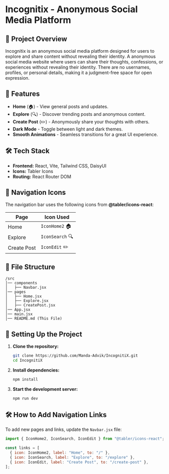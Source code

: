 # Incognitix - Anonymous Social Media Platform

## 📌 Project Overview
Incognitix is an anonymous social media platform designed for users to explore and share content without revealing their identity.
A anonymous social media website where users can share their thoughts, confessions, or experiences without revealing their identity. There are no usernames, profiles, or personal details, making it a judgment-free space for open expression.

## 🚀 Features
- **Home** (🏠) - View general posts and updates.
- **Explore** (🔍) - Discover trending posts and anonymous content.
- **Create Post** (✏️) - Anonymously share your thoughts with others.
- **Dark Mode** - Toggle between light and dark themes.
- **Smooth Animations** - Seamless transitions for a great UI experience.

## 🛠️ Tech Stack
- **Frontend:** React, Vite, Tailwind CSS, DaisyUI
- **Icons:** Tabler Icons
- **Routing:** React Router DOM

## 🔗 Navigation Icons
The navigation bar uses the following icons from **@tabler/icons-react**:

| Page          | Icon Used             |
|--------------|----------------------|
| Home        | `IconHome2` 🏠 |
| Explore     | `IconSearch` 🔍 |
| Create Post | `IconEdit` ✏️ |

## 📂 File Structure
```
/src
│── components
│   ├── Navbar.jsx
│── pages
│   ├── Home.jsx
│   ├── Explore.jsx
│   ├── CreatePost.jsx
│── App.jsx
│── main.jsx
│── README.md (This File)
```

## 🔄 Setting Up the Project
1. **Clone the repository:**
   ```sh
   git clone https://github.com/Manda-Advik/IncognitiX.git
   cd IncognitiX
   ```
2. **Install dependencies:**
   ```sh
   npm install
   ```
3. **Start the development server:**
   ```sh
   npm run dev
   ```

## 🛠️ How to Add Navigation Links
To add new pages and links, update the `Navbar.jsx` file:
```jsx
import { IconHome2, IconSearch, IconEdit } from "@tabler/icons-react";

const links = [
  { icon: IconHome2, label: "Home", to: "/" },
  { icon: IconSearch, label: "Explore", to: "/explore" },
  { icon: IconEdit, label: "Create Post", to: "/create-post" },
];
```



